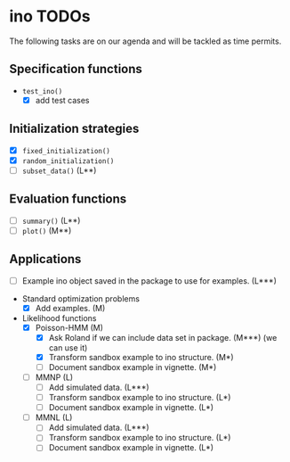 # ino TODOs

The following tasks are on our agenda and will be tackled as time permits.

## Specification functions

- `test_ino()`
  - [x] add test cases 
      
## Initialization strategies

- [x] `fixed_initialization()` 
- [x] `random_initialization()` 
- [ ] `subset_data()` (L**)

## Evaluation functions

- [ ] `summary()` (L**)
- [ ] `plot()` (M**)

## Applications

- [ ] Example ino object saved in the package to use for examples. (L***)
- Standard optimization problems
  - [x] Add examples. (M)
- Likelihood functions
  - [x] Poisson-HMM (M)
    - [x] Ask Roland if we can include data set in package. (M***) (we can use it)
    - [x] Transform sandbox example to ino structure. (M*)
    - [ ] Document sandbox example in vignette. (M*)
  - [ ] MMNP (L)
    - [ ] Add simulated data. (L***)
    - [ ] Transform sandbox example to ino structure. (L*)
    - [ ] Document sandbox example in vignette. (L*)
  - [ ] MMNL (L)
    - [ ] Add simulated data. (L***)
    - [ ] Transform sandbox example to ino structure. (L*)
    - [ ] Document sandbox example in vignette. (L*)
